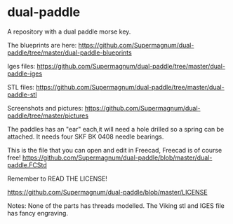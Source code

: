 # dual-paddle
A repository with a dual paddle morse key.

The blueprints are here:
https://github.com/Supermagnum/dual-paddle/tree/master/dual-paddle-blueprints

Iges files:
https://github.com/Supermagnum/dual-paddle/tree/master/dual-paddle-iges


STL files: 
https://github.com/Supermagnum/dual-paddle/tree/master/dual-paddle-stl

Screenshots and pictures:
https://github.com/Supermagnum/dual-paddle/tree/master/pictures


The paddles has an "ear" each,it will need a hole drilled so a spring can be attached.
It needs four SKF BK 0408 needle bearings.

This is the file that you can open and edit in Freecad, Freecad is of course free!
https://github.com/Supermagnum/dual-paddle/blob/master/dual-paddle.FCStd

Remember to READ THE LICENSE! 

https://github.com/Supermagnum/dual-paddle/blob/master/LICENSE

Notes:
None of the parts has threads modelled.
The Viking stl and IGES file has fancy engraving.

